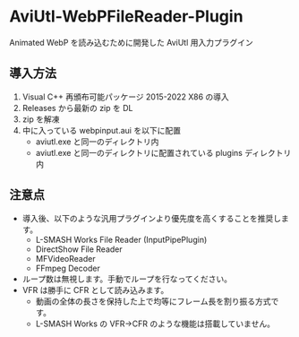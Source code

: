 # AviUtl-WebPFileReader-Plugin
Animated WebP を読み込むために開発した AviUtl 用入力プラグイン

## 導入方法
1. Visual C++ 再頒布可能パッケージ 2015-2022 X86 の導入
2. Releases から最新の zip を DL
3. zip を解凍
4. 中に入っている webpinput.aui を以下に配置
    - aviutl.exe と同一のディレクトリ内
    - aviutl.exe と同一のディレクトリに配置されている plugins ディレクトリ内

## 注意点
- 導入後、以下のような汎用プラグインより優先度を高くすることを推奨します。
    * L-SMASH Works File Reader (InputPipePlugin)
    * DirectShow File Reader
    * MFVideoReader
    * FFmpeg Decoder
- ループ数は無視します。手動でループを行なってください。
- VFR は勝手に CFR として読み込みます。
    - 動画の全体の長さを保持した上で均等にフレーム長を割り振る方式です。
    - L-SMASH Works の VFR->CFR のような機能は搭載していません。
